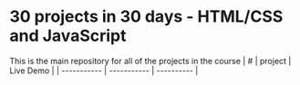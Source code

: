 
# 30 projects in 30 days - HTML/CSS and  JavaScript
This is the main repository for all of the projects in the course
| # | project | Live Demo |
| ----------- | ----------- | ---------- |
